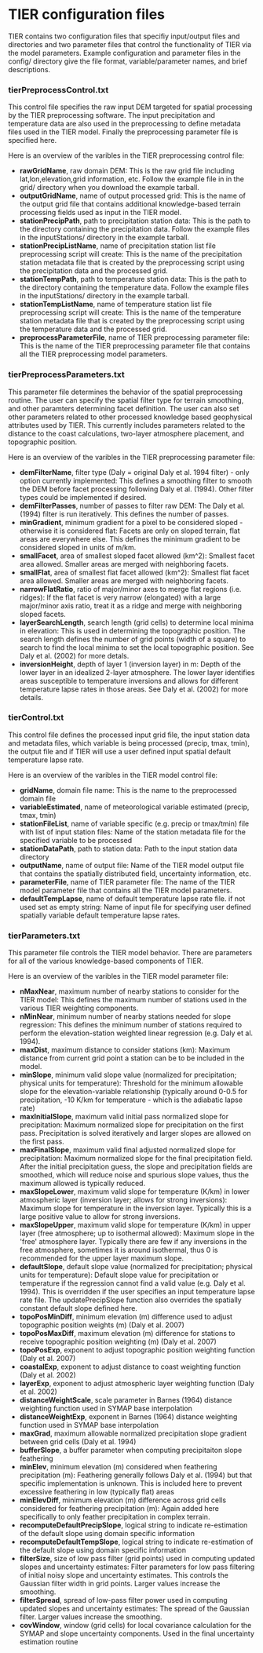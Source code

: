 # TIER configuration files

TIER contains two configuration files that specifiy input/output files and directories and two parameter files that control the functionality of TIER via the model parameters. Example configuration and parameter files in the config/ directory give the file format, variable/parameter names, and brief descriptions.

### tierPreprocessControl.txt

This control file specifies the raw input DEM targeted for spatial processing by the TIER preprocessing software.  The input precipitation and temperature data are also used in the preprocessing to define metadata files used in the TIER model.  Finally the preprocessing parameter file is specified here.

Here is an overview of the varibles in the TIER preprocessing control file:

* **rawGridName**, raw domain DEM: This is the raw grid file including lat,lon,elevation,grid information, etc.  Follow the example file in in the grid/ directory when you download the example tarball.
* **outputGridName**, name of output processed grid:  This is the name of the output grid file that contains additional knowledge-based terrain processing fields used as input in the TIER model.
* **stationPrecipPath**, path to precipitation station data:   This is the path to the directory containing the precipitation data.  Follow the example files in the inputStations/ directory in the example tarball.
* **stationPrecipListName**, name of precipitation station list file preprocessing script will create: This is the name of the precipitation station metadata file that is created by the preprocessing script using the precipitation data and the processed grid.
* **stationTempPath**, path to temperature station data:  This is the path to the directory containing the temperature data.  Follow the example files in the inputStations/ directory in the example tarball.
* **stationTempListName**, name of temperature station list file preprocessing script will create: This is the name of the temperature station metadata file that is created by the preprocessing script using the temperature data and the processed grid.
* **preprocessParameterFile**, name of TIER preprocessing parameter file:  This is the name of the TIER preprocessing parameter file that contains all the TIER preprocessing model parameters.

### tierPreprocessParameters.txt

This parameter file determines the behavior of the spatial preprocessing routine.  The user can specify the spatial filter type for terrain smoothing, and other paramters determining facet definition. The user can also set other parameters related to other processed knowledge based geophysical attributes used by TIER.  This currently includes parameters related to the distance to the coast calculations, two-layer atmosphere placement, and topographic position.

Here is an overview of the varibles in the TIER preprocessing parameter file:

* **demFilterName**, filter type (Daly = original Daly et al. 1994 filter) - only option currently implemented:  This defines a smoothing filter to smooth the DEM before facet processing following Daly et al. (1994). Other filter types could be implemented if desired.
* **demFilterPasses**, number of passes to filter raw DEM:  The Daly et al. (1994) filter is run iteratively.  This defines the number of passes.
* **minGradient**, minimum gradient for a pixel to be considered sloped - otherwise it is considered flat:  Facets are only on sloped terrain, flat areas are everywhere else.  This defines the minimum gradient to be considered sloped in units of m/km.
* **smallFacet**, area of smallest sloped facet allowed (km^2): Smallest facet area allowed.  Smaller areas are merged with neighboring facets.
* **smallFlat**, area of smallest flat facet allowed (km^2):  Smallest flat facet area allowed.  Smaller areas are merged with neighboring facets.
* **narrowFlatRatio**, ratio of major/minor axes to merge flat regions (i.e. ridges):  If the flat facet is very narrow (elongated) with a large major/minor axis ratio, treat it as a ridge and merge with neighboring sloped facets.
* **layerSearchLength**, search length (grid cells) to determine local minima in elevation:  This is used in determining the topographic position.  The search length defines the number of grid points (width of a square) to search to find the local minima to set the local topographic position.  See Daly et al. (2002) for more detals.
* **inversionHeight**, depth of layer 1 (inversion layer) in m:  Depth of the lower layer in an idealized 2-layer atmosphere.  The lower layer identifies areas susceptible to temperature inversions and allows for different temperature lapse rates in those areas. See Daly et al. (2002) for more details.

### tierControl.txt

This control file defines the processed input grid file, the input station data and metadata files, which variable is being processed (precip, tmax, tmin), the output file and if TIER will use a user defined input spatial default temperature lapse rate.

Here is an overview of the varibles in the TIER model control file:

* **gridName**, domain file name:  This is the name to the preprocessed domain file
* **variableEstimated**, name of meteorological variable estimated (precip, tmax, tmin)
* **stationFileList**, name of variable specific (e.g. precip or tmax/tmin)  file with list of input station files:  Name of the station metadata file for the specified variable to be processed
* **stationDataPath**, path to station data:  Path to the input station data directory
* **outputName**, name of output file:  Name of the TIER model output file that contains the spatially distributed field, uncertainty information, etc.  
* **parameterFile**, name of TIER parameter file: The name of the TIER model parameter file that contains all the TIER model parameters.
* **defaultTempLapse**, name of default temperature lapse rate file. if not used set as empty string:  Name of input file for specifying user defined spatially variable default temperature lapse rates.

### tierParameters.txt

This parameter file controls the TIER model behavior.  There are parameters for all of the various knowledge-based components of TIER.

Here is an overview of the varibles in the TIER model parameter file:

* **nMaxNear**, maximum number of nearby stations to consider for the TIER model:  This defines the maximum number of stations used in the various TIER weighting components.
* **nMinNear**, minimum number of nearby stations needed for slope regression:  This defines the minimum number of stations required to perform the elevation-station weighted linear regression (e.g. Daly et al. 1994).
* **maxDist**, maximum distance to consider stations (km):  Maximum distance from current grid point a station can be to be included in the model.
* **minSlope**, minimum valid slope value (normalized for precipitation; physical units for temperature): Threshold for the minimum allowable slope for the elevation-variable relationship (typically around 0-0.5 for precipitation, -10 K/km for temperature - which is the adiabatic lapse rate) 
* **maxInitialSlope**, maximum valid initial pass normalized slope for precipitation: Maximum normalized slope for precipitation on the first pass.  Precipitation is solved iteratively and larger slopes are allowed on the first pass.
* **maxFinalSlope**, maximum valid final adjusted normalized slope for precipitation:  Maximum normalized slope for the final precipitation field.  After the initial precipitation guess, the slope and precipitation fields are smoothed, which will reduce noise and spurious slope values, thus the maximum allowed is typically reduced.
* **maxSlopeLower**, maximum valid slope for temperature (K/km) in lower atmospheric layer (inversion layer; allows for strong inversions):  Maximum slope for temperature in the inversion layer.  Typically this is a large positive value to allow for strong inversions.
* **maxSlopeUpper**, maximum valid slope for temperature (K/km) in upper layer (free atmosphere; up to isothermal allowed):  Maximum slope in the 'free' atmosphere layer.  Typically there are few if any inversions in the free atmosphere, sometimes it is around isothermal, thus 0 is recommended for the upper layer maximum slope.
* **defaultSlope**, default slope value (normalized for precipitation; physical units for temperature): Default slope value for precipitation or temperature if the regression cannot find a valid value (e.g. Daly et al. 1994).  This is overridden if the user specifies an input temperature lapse rate file.  The updatePrecipSlope function also overrides the spatially constant default slope defined here.
* **topoPosMinDiff**, minimum elevation (m) difference used to adjust topographic position weights (m) (Daly et al. 2007)
* **topoPosMaxDiff**, maximum elevation (m) difference for stations to receive topographic position weighting (m) (Daly et al. 2007)
* **topoPosExp**, exponent to adjust topographic position weighting function (Daly et al. 2007)
* **coastalExp**, exponent to adjust distance to coast weighting function (Daly et al. 2002)
* **layerExp**, exponent to adjust atmospheric layer weighting function (Daly et al. 2002)
* **distanceWeightScale**, scale parameter in Barnes (1964) distance weighting function used in SYMAP base interpolation
* **distanceWeightExp**, exponent in Barnes (1964) distance weighting function used in SYMAP base interpolation
* **maxGrad**, maximum allowable normalized precipitation slope gradient between grid cells (Daly et al. 1994)
* **bufferSlope**, a buffer parameter when computing precipitaiton slope feathering
* **minElev**, minimum elevation (m) considered when feathering precipitation (m): Feathering generally follows Daly et al. (1994) but that specific implementation is unknown.  This is included here to prevent excessive feathering in low (typically flat) areas
* **minElevDiff**, minimum elevation (m) difference across grid cells considered for feathering precipitation (m): Again added here specifically to only feather precipitation in complex terrain.
* **recomputeDefaultPrecipSlope**, logical string to indicate re-estimation of the default slope using domain specific information
* **recomputeDefaultTempSlope**, logical string to indicate re-estimation of the default slope using domain specific information
* **filterSize**, size of low pass filter (grid points) used in computing updated slopes and uncertainty estimates: Filter parameters for low pass filtering of initial noisy slope and uncertainty estimates.  This controls the Gaussian filter width in grid points.  Larger values increase the smoothing.
* **filterSpread**, spread of low-pass filter power used in computing updated slopes and uncertainty estimates: The spread of the Gaussian filter.  Larger values increase the smoothing.
* **covWindow**, window (grid cells) for local covariance calculation for the SYMAP and slope uncertainty components.  Used in the final uncertainty estimation routine
